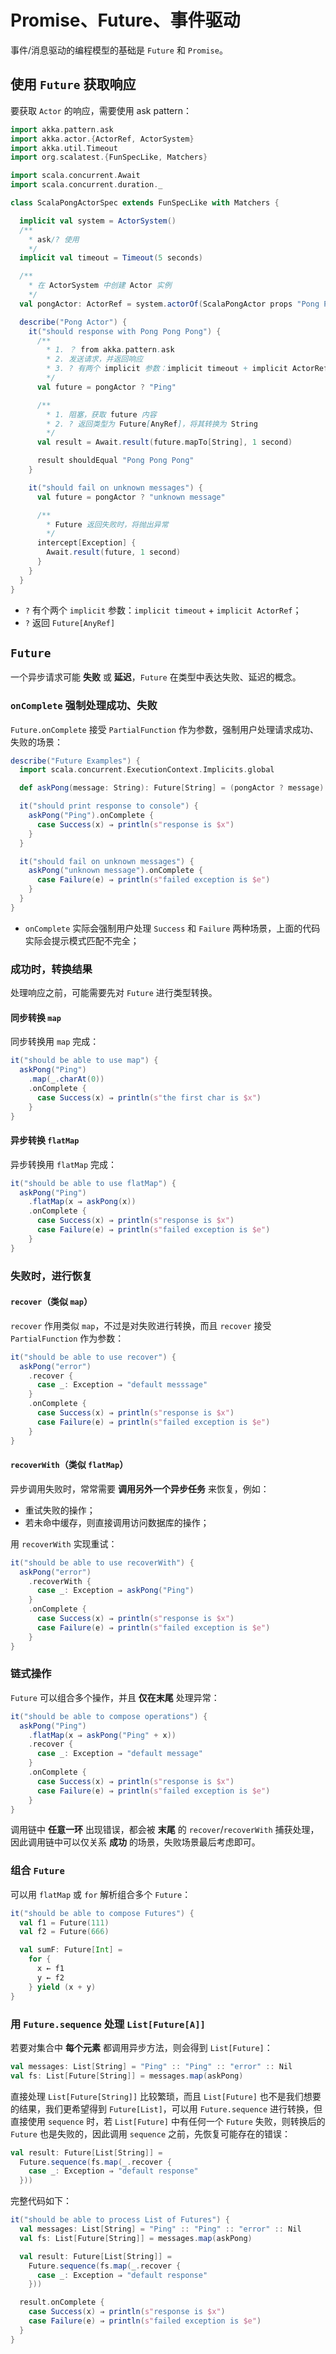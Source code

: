 # Promise、Future、事件驱动

事件/消息驱动的编程模型的基础是 `Future` 和 `Promise`。

## 使用 `Future` 获取响应

要获取 `Actor` 的响应，需要使用 ask pattern：

```Scala
import akka.pattern.ask
import akka.actor.{ActorRef, ActorSystem}
import akka.util.Timeout
import org.scalatest.{FunSpecLike, Matchers}

import scala.concurrent.Await
import scala.concurrent.duration._

class ScalaPongActorSpec extends FunSpecLike with Matchers {

  implicit val system = ActorSystem()
  /**
    * ask/? 使用
    */
  implicit val timeout = Timeout(5 seconds)

  /**
    * 在 ActorSystem 中创建 Actor 实例
    */
  val pongActor: ActorRef = system.actorOf(ScalaPongActor props "Pong Pong Pong")

  describe("Pong Actor") {
    it("should response with Pong Pong Pong") {
      /**
        * 1. ？ from akka.pattern.ask
        * 2. 发送请求，并返回响应
        * 3. ? 有两个 implicit 参数：implicit timeout + implicit ActorRef
        */
      val future = pongActor ? "Ping"

      /**
        * 1. 阻塞，获取 future 内容
        * 2. ? 返回类型为 Future[AnyRef]，将其转换为 String
        */
      val result = Await.result(future.mapTo[String], 1 second)

      result shouldEqual "Pong Pong Pong"
    }

    it("should fail on unknown messages") {
      val future = pongActor ? "unknown message"

      /**
        * Future 返回失败时，将抛出异常
        */
      intercept[Exception] {
        Await.result(future, 1 second)
      }
    }
  }
}
```

* `?` 有个两个 `implicit` 参数：`implicit timeout` + `implicit ActorRef`；
* `?` 返回 `Future[AnyRef]`

## `Future`

一个异步请求可能 **失败** 或 **延迟**，`Future` 在类型中表达失败、延迟的概念。

### `onComplete` 强制处理成功、失败

`Future.onComplete` 接受 `PartialFunction` 作为参数，强制用户处理请求成功、失败的场景：

```Scala
describe("Future Examples") {
  import scala.concurrent.ExecutionContext.Implicits.global

  def askPong(message: String): Future[String] = (pongActor ? message).mapTo[String]

  it("should print response to console") {
    askPong("Ping").onComplete {
      case Success(x) ⇒ println(s"response is $x")
    }
  }

  it("should fail on unknown messages") {
    askPong("unknown message").onComplete {
      case Failure(e) ⇒ println(s"failed exception is $e")
    }
  }
}
```

* `onComplete` 实际会强制用户处理 `Success` 和 `Failure` 两种场景，上面的代码实际会提示模式匹配不完全；

### 成功时，转换结果

处理响应之前，可能需要先对 `Future` 进行类型转换。

#### 同步转换 `map`

同步转换用 `map` 完成：

```Scala
it("should be able to use map") {
  askPong("Ping")
    .map(_.charAt(0))
    .onComplete {
      case Success(x) ⇒ println(s"the first char is $x")
    }
}
```

#### 异步转换 `flatMap`

异步转换用 `flatMap` 完成：

```Scala
it("should be able to use flatMap") {
  askPong("Ping")
    .flatMap(x ⇒ askPong(x))
    .onComplete {
      case Success(x) ⇒ println(s"response is $x")
      case Failure(e) ⇒ println(s"failed exception is $e")
    }
}
```

### 失败时，进行恢复

#### `recover`（类似 `map`）

`recover` 作用类似 `map`，不过是对失败进行转换，而且 `recover` 接受 `PartialFunction` 作为参数：

```Scala
it("should be able to use recover") {
  askPong("error")
    .recover {
      case _: Exception ⇒ "default messsage"
    }
    .onComplete {
      case Success(x) ⇒ println(s"response is $x")
      case Failure(e) ⇒ println(s"failed exception is $e")
    }
}
```

#### `recoverWith`（类似 `flatMap`）

异步调用失败时，常常需要 **调用另外一个异步任务** 来恢复，例如：

* 重试失败的操作；
* 若未命中缓存，则直接调用访问数据库的操作；

用 `recoverWith` 实现重试：

```Scala
it("should be able to use recoverWith") {
  askPong("error")
    .recoverWith {
      case _: Exception ⇒ askPong("Ping")
    }
    .onComplete {
      case Success(x) ⇒ println(s"response is $x")
      case Failure(e) ⇒ println(s"failed exception is $e")
    }
}
```

### 链式操作

`Future` 可以组合多个操作，并且 **仅在末尾** 处理异常：

```Scala
it("should be able to compose operations") {
  askPong("Ping")
    .flatMap(x ⇒ askPong("Ping" + x))
    .recover {
      case _: Exception ⇒ "default message"
    }
    .onComplete {
      case Success(x) ⇒ println(s"response is $x")
      case Failure(e) ⇒ println(s"failed exception is $e")
    }
}
```

调用链中 **任意一环** 出现错误，都会被 **末尾** 的 `recover`/`recoverWith` 捕获处理，因此调用链中可以仅关系 **成功** 的场景，失败场景最后考虑即可。

### 组合 `Future`

可以用 `flatMap` 或 `for` 解析组合多个 `Future`：

```Scala
it("should be able to compose Futures") {
  val f1 = Future(111)
  val f2 = Future(666)

  val sumF: Future[Int] =
    for {
      x ← f1
      y ← f2
    } yield (x + y)
}
```

### 用 `Future.sequence` 处理 `List[Future[A]]`

若要对集合中 **每个元素** 都调用异步方法，则会得到 `List[Future]`：

```Scala
val messages: List[String] = "Ping" :: "Ping" :: "error" :: Nil
val fs: List[Future[String]] = messages.map(askPong)
```

直接处理 `List[Future[String]]` 比较繁琐，而且 `List[Future]` 也不是我们想要的结果，我们更希望得到 `Future[List]`，可以用 `Future.sequence` 进行转换，但直接使用 `sequence` 时，若 `List[Future]` 中有任何一个 `Future` 失败，则转换后的 `Future` 也是失败的，因此调用 `sequence` 之前，先恢复可能存在的错误：

```Scala
val result: Future[List[String]] =
  Future.sequence(fs.map(_.recover {
    case _: Exception ⇒ "default response"
  }))
```

完整代码如下：

```Scala
it("should be able to process List of Futures") {
  val messages: List[String] = "Ping" :: "Ping" :: "error" :: Nil
  val fs: List[Future[String]] = messages.map(askPong)

  val result: Future[List[String]] =
    Future.sequence(fs.map(_.recover {
      case _: Exception ⇒ "default response"
    }))

  result.onComplete {
    case Success(x) ⇒ println(s"response is $x")
    case Failure(e) ⇒ println(s"failed exception is $e")
  }
}
```
